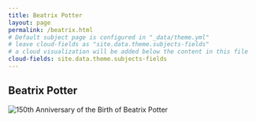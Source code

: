 ```yaml
---
title: Beatrix Potter
layout: page
permalink: /beatrix.html
# Default subject page is configured in "_data/theme.yml"
# leave cloud-fields as "site.data.theme.subjects-fields"
# a cloud visualization will be added below the content in this file
cloud-fields: site.data.theme.subjects-fields
---
```


## Beatrix Potter
![150th Anniversary of the Birth of Beatrix Potter](Intelli-Pence/images/CoinBeatrixPotterbBackgroundRemoved.png)
